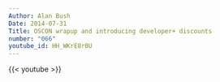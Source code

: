 ```yaml
---
Author: Alan Bush
Date: 2014-07-31
Title: OSCON wrapup and introducing developer+ discounts
number: "066"
youtube_id: HH_WKrE8r0U
---
```


{{< youtube >}}

